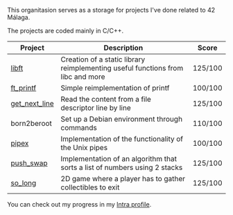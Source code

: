 This organitasion serves as a storage for projects I've done related to 42 Málaga.

The projects are coded mainly in C/C++.

|Project|Description|Score
|-|-|-|
|[libft](https://github.com/ribana-b/libft/)|Creation of a static library reimplementing useful functions from libc and more|125/100
|[ft_printf](https://github.com/ribana-b/ft_printf/)|Simple reimplementation of printf|100/100
|[get_next_line](https://github.com/ribana-b/get_next_line/)|Read the content from a file descriptor line by line|125/100
|born2beroot|Set up a Debian environment through commands|110/100
|[pipex](https://github.com/ribana-b/pipex/)|Implementation of the functionality of the Unix pipes|100/100
|[push_swap](https://github.com/ribana-b/push_swap/)|Implementation of an algorithm that sorts a list of numbers using 2 stacks|125/100
|[so_long](https://github.com/ribana-b/so_long/)|2D game where a player has to gather collectibles to exit|125/100

You can check out my progress in my [Intra profile](https://profile.intra.42.fr/users/ribana-b).
